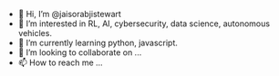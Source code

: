 - 👋 Hi, I’m @jaisorabjistewart
- 👀 I’m interested in RL, AI, cybersecurity, data science, autonomous vehicles.
- 🌱 I’m currently learning python, javascript.
- 💞️ I’m looking to collaborate on ...
- 📫 How to reach me ...

<!---
jaisorabjistewart/jaisorabjistewart is a ✨ special ✨ repository because its `README.md` (this file) appears on your GitHub profile.
You can click the Preview link to take a look at your changes.
--->
